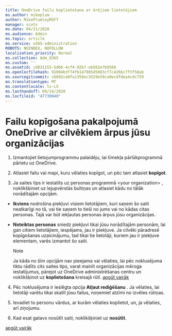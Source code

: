 ```yaml
---
title: OneDrive failu koplietošana ar ārējiem lietotājiem
ms.author: mikeplum
author: MikePlumleyMSFT
manager: scotv
ms.date: 04/21/2020
ms.audience: Admin
ms.topic: article
ms.service: o365-administration
ROBOTS: NOINDEX, NOFOLLOW
localization_priority: Normal
ms.collection: Adm_O365
ms.custom: ''
ms.assetid: cd031153-5db6-4cf4-92b7-eb562e7b9568
ms.openlocfilehash: 91004b3f74fb147905d5083cf7c426bc7f3f58ab
ms.sourcegitcommit: c6692ce0fa1358ec3529e59ca0ecdfdea4cdc759
ms.translationtype: MT
ms.contentlocale: lv-LV
ms.lasthandoff: 09/14/2020
ms.locfileid: "47739040"
---
```

# <a name="share-files-in-onedrive-with-people-outside-your-organization"></a>Failu kopīgošana pakalpojumā OneDrive ar cilvēkiem ārpus jūsu organizācijas

1. Izmantojiet lietojumprogrammu palaidēju, lai tīmekļa pārlūkprogrammā pārietu uz OneDrive. 
    
2. Atlasiet failu vai mapi, kuru vēlaties kopīgot, un pēc tam atlasiet **kopīgot**. 
    
3. Ja saites tips ir iestatīts uz personas programmā \<your organization\> , noklikšķiniet uz lejupvērstās bultiņas un atlasiet kādu no tālāk norādītajām opcijām. 
    
  - **Ikviens** nodrošina piekļuvi visiem lietotājiem, kuri saņem šo saiti neatkarīgi no tā, vai tie saņem to tieši no jums vai no kādas citas personas. Tajā var būt iekļautas personas ārpus jūsu organizācijas. 
    
  - **Noteiktas personas** sniedz piekļuvi tikai jūsu norādītajām personām, lai gan citiem lietotājiem, iespējams, jau ir piekļuve. Ja cilvēki pāradresē kopīgošanas uzaicinājumu, tad tikai tie lietotāji, kuriem jau ir piekļuve elementam, varēs izmantot šo saiti. 
    
    > [!NOTE]
    > Ja kāda no šīm opcijām nav pieejama vai vēlaties, lai pēc noklusējuma tiktu rādīts cits saites tips, varat mainīt organizācijas mēroga iestatījumus, pārejot uz OneDrive administrēšanas centru un noklikšķinot uz **koplietošana** kreisajā rūtī. [apgūt vairāk](https://go.microsoft.com/fwlink/?linkid=871961)
  
4. Pēc noklusējuma ir ieslēgta opcija **Atļaut rediģēšanu** . Ja vēlaties, lai lietotāji varētu tikai skatīt jūsu failus, noņemiet atzīmi no izvēles rūtiņas. 
    
5. Ievadiet to personu vārdus, ar kurām vēlaties koplietot, un, ja vēlaties, arī ziņojumu.
    
6. Kad esat gatavs nosūtīt saiti, noklikšķiniet uz **nosūtīt**. 
    
[apgūt vairāk](https://go.microsoft.com/fwlink/?linkid=871861)
  

